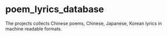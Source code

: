 # poem_lyrics_database

The projects collects Chinese poems, Chinese, Japanese, Korean lyrics in machine readable formats.
